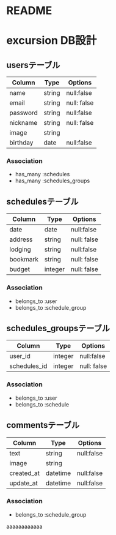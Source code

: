 # README
# excursion DB設計
## usersテーブル
|Column|Type|Options|
|------|----|-------|
|name|string|null:false|
|email|string|null: false|
|password|string|null:false|
|nickname|string|null: false|
|image|string||
|birthday|date|null:false|

### Association
- has_many :schedules
- has_many :schedules_groups

## schedulesテーブル
|Column|Type|Options|
|------|----|-------|
|date|date|null:false|
|address|string|null: false|
|lodging|string|null:false|
|bookmark|string|null: false|
|budget|integer|null: false|

### Association
- belongs_to :user
- belongs_to :schedule_group

## schedules_groupsテーブル
|Column|Type|Options|
|------|----|-------|
|user_id|integer|null:false|
|schedules_id|integer|null: false|


### Association
- belongs_to :user
- belongs_to :schedule

## commentsテーブル
|Column|Type|Options|
|------|----|-------|
|text|string|null:false|
|image|string|
|created_at|datetime|null:false|
|update_at|datetime|null:false|


### Association
- belongs_to :schedule_group


aaaaaaaaaaaa

